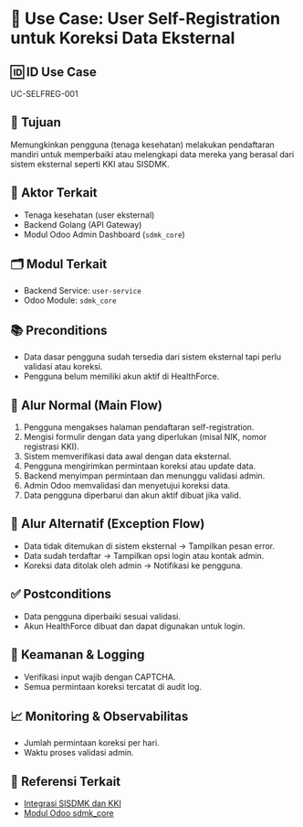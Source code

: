 # 🧩 Use Case: User Self-Registration untuk Koreksi Data Eksternal

## 🆔 ID Use Case
UC-SELFREG-001

## 🎯 Tujuan
Memungkinkan pengguna (tenaga kesehatan) melakukan pendaftaran mandiri untuk memperbaiki atau melengkapi data mereka yang berasal dari sistem eksternal seperti KKI atau SISDMK.

## 👥 Aktor Terkait
- Tenaga kesehatan (user eksternal)
- Backend Golang (API Gateway)
- Modul Odoo Admin Dashboard (`sdmk_core`)

## 🗂️ Modul Terkait
- Backend Service: `user-service`
- Odoo Module: `sdmk_core`

## 📚 Preconditions
- Data dasar pengguna sudah tersedia dari sistem eksternal tapi perlu validasi atau koreksi.
- Pengguna belum memiliki akun aktif di HealthForce.

## 🔁 Alur Normal (Main Flow)
1. Pengguna mengakses halaman pendaftaran self-registration.
2. Mengisi formulir dengan data yang diperlukan (misal NIK, nomor registrasi KKI).
3. Sistem memverifikasi data awal dengan data eksternal.
4. Pengguna mengirimkan permintaan koreksi atau update data.
5. Backend menyimpan permintaan dan menunggu validasi admin.
6. Admin Odoo memvalidasi dan menyetujui koreksi data.
7. Data pengguna diperbarui dan akun aktif dibuat jika valid.

## 🔄 Alur Alternatif (Exception Flow)
- Data tidak ditemukan di sistem eksternal → Tampilkan pesan error.
- Data sudah terdaftar → Tampilkan opsi login atau kontak admin.
- Koreksi data ditolak oleh admin → Notifikasi ke pengguna.

## ✅ Postconditions
- Data pengguna diperbaiki sesuai validasi.
- Akun HealthForce dibuat dan dapat digunakan untuk login.

## 🔐 Keamanan & Logging
- Verifikasi input wajib dengan CAPTCHA.
- Semua permintaan koreksi tercatat di audit log.

## 📈 Monitoring & Observabilitas
- Jumlah permintaan koreksi per hari.
- Waktu proses validasi admin.

## 🧩 Referensi Terkait
- [Integrasi SISDMK dan KKI](../specs/integration.md)
- [Modul Odoo sdmk_core](../specs/odoo.md)
